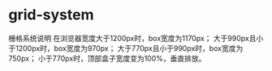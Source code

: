 # grid-system
栅格系统说明
在浏览器宽度大于1200px时，box宽度为1170px；
大于990px且小于1200px时，box宽度为970px；
大于770px且小于990px时，box宽度为750px；
小于770px时，顶部盒子宽度变为100%，垂直排放。
